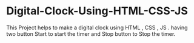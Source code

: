 # Digital-Clock-Using-HTML-CSS-JS
This Project helps to make a digital clock using HTML , CSS , JS . having two button Start to start the timer and Stop button to Stop the timer.
